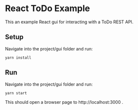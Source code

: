 # React ToDo Example

This an example React gui for interacting with a ToDo REST API.

## Setup

Navigate into the project/gui folder and run:
```
yarn install
```

## Run

Navigate into the project/gui folder and run:
```
yarn start
```

This should open a browser page to http://localhost:3000 .